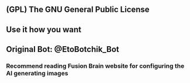 ## (GPL) The GNU General Public License ##

## Use it how you want ##

## Original Bot: @EtoBotchik_Bot ##

### Recommend reading Fusion Brain website for configuring the AI generating images ##
